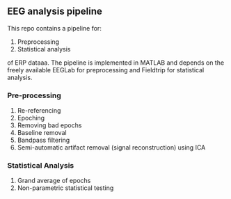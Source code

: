 ## EEG analysis pipeline
This repo contains a pipeline for:
1. Preprocessing
2. Statistical analysis

of ERP dataaa. The pipeline is implemented in MATLAB and depends on the freely available EEGLab for preprocessing and Fieldtrip for statistical analysis.

### Pre-processing
1. Re-referencing
2. Epoching
3. Removing bad epochs
3. Baseline removal
4. Bandpass filtering
5. Semi-automatic artifact removal (signal reconstruction) using ICA

### Statistical Analysis
1. Grand average of epochs
2. Non-parametric statistical testing
